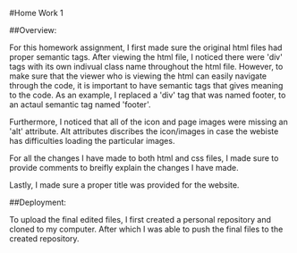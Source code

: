 #Home Work 1

##Overview:

For this homework assignment, I first made sure the original html files had proper semantic tags. After viewing the html file, I noticed there were 'div' tags with its own indivual class name throughout the html file. However, to make sure that the viewer who is viewing the html can easily navigate through the code, it is important to have semantic tags that gives meaning to the code. As an example, I replaced a 'div' tag that was named footer, to an actaul semantic tag named 'footer'.

Furthermore, I noticed that all of the icon and page images were missing an 'alt' attribute. Alt attributes discribes the icon/images in case the webiste has difficulties loading the particular images. 

For all the changes I have made to both html and css files, I made sure to provide comments to breifly explain the changes I have made. 

Lastly, I made sure a proper title was provided for the website.


##Deployment:

To upload the final edited files, I first created a personal repository and cloned to my computer. After which I was able to push the final files to the created repository. 